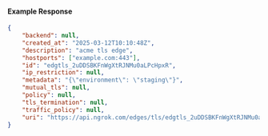<!-- Code generated for API Clients. DO NOT EDIT. -->

#### Example Response

```json
{
	"backend": null,
	"created_at": "2025-03-12T10:10:48Z",
	"description": "acme tls edge",
	"hostports": ["example.com:443"],
	"id": "edgtls_2uDDSBKFnWgXtRJNMu0aLPcHpxR",
	"ip_restriction": null,
	"metadata": "{\"environment\": \"staging\"}",
	"mutual_tls": null,
	"policy": null,
	"tls_termination": null,
	"traffic_policy": null,
	"uri": "https://api.ngrok.com/edges/tls/edgtls_2uDDSBKFnWgXtRJNMu0aLPcHpxR"
}
```
